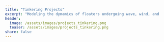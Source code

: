 ```yaml
---
title: "Tinkering Projects"
excerpt: "Modeling the dynamics of floaters undergoing wave, wind, and current effects."
header:
  image: /assets/images/projects_tinkering.png
  teaser: /assets/images/projects_tinkering.png
share: false
---
```

